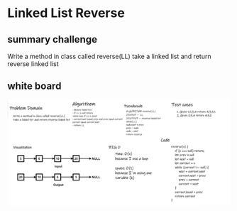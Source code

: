 # Linked List Reverse

## summary challenge

Write a method in class called reverse(LL) take a linked list and return reverse linked list

## white board
![](./challenge09.jpg)